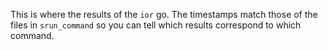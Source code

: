 This is where the results of the `ior` go.
The timestamps match those of the files in `srun_command`
so you can tell which results correspond to which command.

